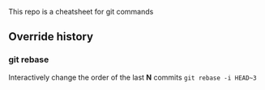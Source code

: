 This repo is a cheatsheet for git commands

## Override history

### git rebase

Interactively change the order of the last **N** commits
`git rebase -i HEAD~3`


